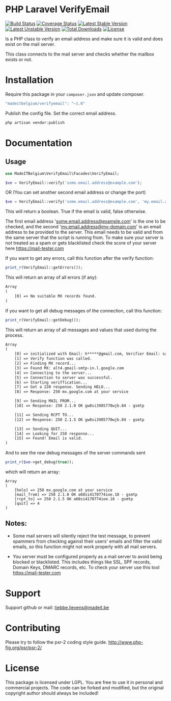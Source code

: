 # PHP Laravel VerifyEmail

[![Build Status](https://travis-ci.org/madeITBelgium/verifyEmail.svg?branch=master)](https://travis-ci.org/madeITBelgium/verifyEmail)
[![Coverage Status](https://coveralls.io/repos/github/madeITBelgium/verifyEmail/badge.svg?branch=master)](https://coveralls.io/github/madeITBelgium/verifyEmail?branch=master)
[![Latest Stable Version](https://poser.pugx.org/madeITBelgium/verifyEmail/v/stable.svg)](https://packagist.org/packages/madeITBelgium/verifyEmail)
[![Latest Unstable Version](https://poser.pugx.org/madeITBelgium/verifyEmail/v/unstable.svg)](https://packagist.org/packages/madeITBelgium/verifyEmail)
[![Total Downloads](https://poser.pugx.org/madeITBelgium/verifyEmail/d/total.svg)](https://packagist.org/packages/madeITBelgium/verifyEmail)
[![License](https://poser.pugx.org/madeITBelgium/verifyEmail/license.svg)](https://packagist.org/packages/madeITBelgium/verifyEmail)


Is a PHP class to verify an email address and make sure it is valid and does exist on the mail server.

This class connects to the mail server and checks whether the mailbox exists or not.

# Installation

Require this package in your `composer.json` and update composer.

```php
"madeitbelgium/verifyemail": "~1.0"
```

Publish the config file. Set the correct email address.
```php
php artisan vendor:publish
```


# Documentation
## Usage


```PHP
use MadeITBelgium\VerifyEmail\Facades\VerifyEmail;

$ve = VerifyEmail::verify('some.email.address@example.com');
```


OR (You can set another second email address or change the port)
```PHP
$ve = VerifyEmail::verify('some.email.address@example.com', 'my.email.address@my-domain.com', 26);
```
This will return a boolean. True if the email is valid, false otherwise.

The first email address 'some.email.address@example.com' is the one to be checked, and the second 'my.email.address@my-domain.com' is an email address to be provided to the server. This email needs to be valid and from the same server that the script is running from. To make sure your server is not treated as a spam or gets blacklisted check the score of your server here https://mail-tester.com



If you want to get any errors, call this function after the verify function:

```PHP
print_r(VerifyEmail::getErrors());
```

This will return an array of all errors (if any):


```HTML
Array
(
    [0] => No suitable MX records found.
)
```



If you want to get all debug messages of the connection, call this function:

```PHP
print_r(VerifyEmail::getDebug());
```

This will return an array of all messages and values that used during the process.



```HTML
Array
(
    [0] => initialized with Email: h*****@gmail.com, Verifier Email: sam@verifye.ml, Port: 25
    [1] => Verify function was called.
    [2] => Finding MX record...
    [3] => Found MX: alt4.gmail-smtp-in.l.google.com
    [4] => Connecting to the server...
    [5] => Connection to server was successful.
    [6] => Starting veriffication...
    [7] => Got a 220 response. Sending HELO...
    [8] => Response: 250 mx.google.com at your service

    [9] => Sending MAIL FROM...
    [10] => Response: 250 2.1.0 OK gw8si3985770wjb.84 - gsmtp

    [11] => Sending RCPT TO...
    [12] => Response: 250 2.1.5 OK gw8si3985770wjb.84 - gsmtp

    [13] => Sending QUIT...
    [14] => Looking for 250 response...
    [15] => Found! Email is valid.
)
```


And to see the *raw* debug messages of the server commands sent
```PHP
print_r($ve->get_debug(true));
```
which will return an array:

    Array
    (
        [helo] => 250 mx.google.com at your service
        [mail_from] => 250 2.1.0 OK a68si4170774ioe.18 - gsmtp
        [rcpt_to] => 250 2.1.5 OK a68si4170774ioe.18 - gsmtp
        [quit] => 4
    )



## Notes:

- Some mail servers will silently reject the test message, to prevent spammers from checking against their users' emails and filter the valid emails, so this function might not work properly with all mail servers.

- You server must be configured properly as a mail server to avoid being blocked or blacklisted. This includes things like SSL, SPF records, Domain Keys, DMARC records, etc. To check your server use this tool https://mail-tester.com


# Support
Support github or mail: tjebbe.lievens@madeit.be

# Contributing
Please try to follow the psr-2 coding style guide. http://www.php-fig.org/psr/psr-2/

# License
This package is licensed under LGPL. You are free to use it in personal and commercial projects. The code can be forked and modified, but the original copyright author should always be included!